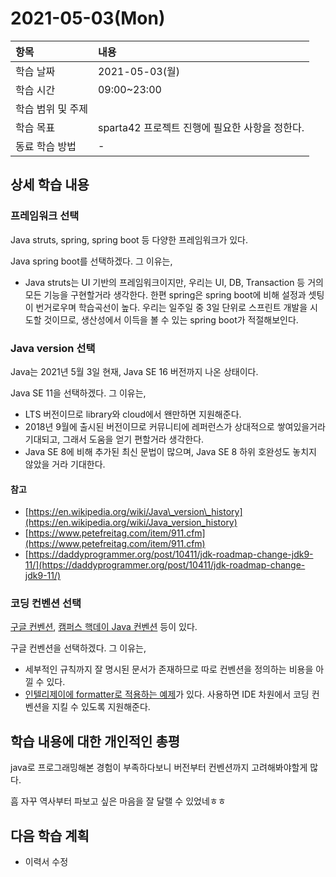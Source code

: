 # 2021-05-03\(Mon\)

| 항목 | 내용 |
| :--- | :--- |
| 학습 날짜 | 2021-05-03\(월\) |
| 학습 시간 | 09:00~23:00 |
| 학습 범위 및 주제 |  |
| 학습 목표 | sparta42 프로젝트 진행에 필요한 사항을 정한다. |
| 동료 학습 방법 | - |

## 상세 학습 내용

### 프레임워크 선택

Java struts, spring, spring boot 등 다양한 프레임워크가 있다.

Java spring boot를 선택하겠다. 그 이유는,

* Java struts는 UI 기반의 프레임워크이지만, 우리는 UI, DB, Transaction 등 거의 모든 기능을 구현할거라 생각한다. 한편 spring은 spring boot에 비해 설정과 셋팅이 번거로우며 학습곡선이 높다. 우리는 일주일 중 3일 단위로 스프린트 개발을 시도할 것이므로, 생산성에서 이득을 볼 수 있는 spring boot가 적절해보인다.

### Java version 선택

Java는 2021년 5월 3일 현재, Java SE 16 버전까지 나온 상태이다.

Java SE 11을 선택하겠다. 그 이유는,

* LTS 버전이므로 library와 cloud에서 왠만하면 지원해준다.
* 2018년 9월에 출시된 버전이므로 커뮤니티에 레퍼런스가 상대적으로 쌓여있을거라 기대되고, 그래서 도움을 얻기 편할거라 생각한다.
* Java SE 8에 비해 추가된 최신 문법이 많으며, Java SE 8 하위 호완성도 놓치지 않았을 거라 기대한다.

#### 참고

* [https://en.wikipedia.org/wiki/Java\_version\_history](https://en.wikipedia.org/wiki/Java_version_history)
* [https://www.petefreitag.com/item/911.cfm](https://www.petefreitag.com/item/911.cfm)
* [https://daddyprogrammer.org/post/10411/jdk-roadmap-change-jdk9-11/](https://daddyprogrammer.org/post/10411/jdk-roadmap-change-jdk9-11/)

### 코딩 컨벤션 선택

[구글 컨벤션](https://google.github.io/styleguide/javaguide.html), [캠퍼스 핵데이 Java 컨벤션](https://naver.github.io/hackday-conventions-java/) 등이 있다.

구글 컨벤션을 선택하겠다. 그 이유는,

* 세부적인 규칙까지 잘 명시된 문서가 존재하므로 따로 컨벤션을 정의하는 비용을 아낄 수 있다.
* [인텔리제이에 formatter로 적용하는 예제](https://snowdeer.github.io/tips/2017/02/16/apply-google-formatter-to-ide/)가 있다. 사용하면 IDE 차원에서 코딩 컨벤션을 지킬 수 있도록 지원해준다.

## 학습 내용에 대한 개인적인 총평

java로 프로그래밍해본 경험이 부족하다보니 버전부터 컨벤션까지 고려해봐야할게 많다.

흠 자꾸 역사부터 파보고 싶은 마음을 잘 달랠 수 있었네ㅎㅎ

## 다음 학습 계획

* 이력서 수정

